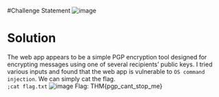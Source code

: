#Challenge Statement
![image](https://github.com/user-attachments/assets/ea48e5f0-8b6a-4849-8408-f522ae894af9)

# Solution
The web app appears to be a simple PGP encryption tool designed for encrypting messages using one of several recipients’ public keys. 
I tried various inputs and found that the web app is vulnerable to `OS command injection`. We can simply cat the flag.  
```;cat flag.txt```
![image](https://github.com/user-attachments/assets/24daf624-0abf-48df-8546-74993fd689d0)
Flag: THM{pgp_cant_stop_me}
